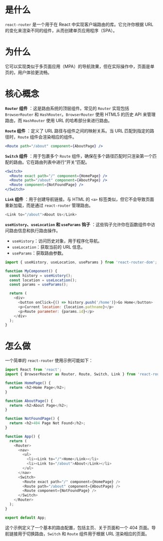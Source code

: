 # 是什么

`react-router` 是一个用于在 React 中实现客户端路由的库。它允许你根据 URL 的变化来渲染不同的组件，从而创建单页应用程序（SPA）。

# 为什么

它可以实现类似于多页面应用（MPA）的导航效果，但在实际操作中，页面是单页的，用户体验更流畅。

# 核心概念

**`Router` 组件** ：这是路由系统的顶层组件。常见的 `Router` 实现包括 `BrowserRouter` 和 `HashRouter`。`BrowserRouter` 使用 HTML5 的历史 API 来管理路由，而 `HashRouter` 使用 URL 的哈希部分来进行路由。

**`Route` 组件** ：定义了 URL 路径与组件之间的映射关系。当 URL 匹配到指定的路径时，`Route` 组件会渲染相应的组件。

```jsx
<Route path="/about" component={AboutPage} />

```

**`Switch` 组件** ：用于包裹多个 `Route` 组件，确保在多个路径匹配时只渲染第一个匹配的路由。它在路由列表中进行“开关”匹配。

```jsx
<Switch>
  <Route exact path="/" component={HomePage} />
  <Route path="/about" component={AboutPage} />
  <Route component={NotFoundPage} />
</Switch>

```

**`Link` 组件** ：用于创建导航链接。与 HTML 的 `<a>` 标签类似，但它不会导致页面重新加载，而是通过 `react-router` 管理路由。

```js
<Link to="/about">About Us</Link>

```

**`useHistory`、`useLocation` 和 `useParams` 钩子** ：这些钩子允许你在函数组件中访问路由信息和执行路由操作。

* `useHistory`：访问历史对象，用于程序化导航。
* `useLocation`：获取当前的 URL 信息。
* `useParams`：获取路由参数。

```js
import { useHistory, useLocation, useParams } from 'react-router-dom';

function MyComponent() {
  const history = useHistory();
  const location = useLocation();
  const params = useParams();

  return (
    <div>
      <button onClick={() => history.push('/home')}>Go Home</button>
      <p>Current location: {location.pathname}</p>
      <p>Route parameter: {params.id}</p>
    </div>
  );
}

```

# 怎么做

一个简单的 `react-router` 使用示例可能如下：

```js
import React from 'react';
import { BrowserRouter as Router, Route, Switch, Link } from 'react-router-dom';

function HomePage() {
  return <h2>Home Page</h2>;
}

function AboutPage() {
  return <h2>About Page</h2>;
}

function NotFoundPage() {
  return <h2>404 Page Not Found</h2>;
}

function App() {
  return (
    <Router>
      <nav>
        <ul>
          <li><Link to="/">Home</Link></li>
          <li><Link to="/about">About</Link></li>
        </ul>
      </nav>
      <Switch>
        <Route exact path="/" component={HomePage} />
        <Route path="/about" component={AboutPage} />
        <Route component={NotFoundPage} />
      </Switch>
    </Router>
  );
}

export default App;

```

这个示例定义了一个基本的路由配置，包括主页、关于页面和一个 404 页面。导航链接用于切换路由，`Switch` 和 `Route` 组件用于根据 URL 渲染相应的页面。
